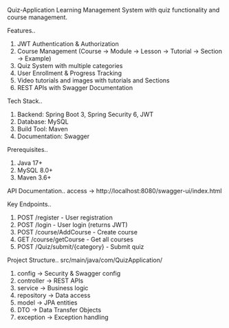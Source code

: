 Quiz-Application
Learning Management System with quiz functionality and course management.

Features..
1. JWT Authentication & Authorization
2. Course Management (Course → Module → Lesson -> Tutorial -> Section -> Example)
3. Quiz System with multiple categories
4. User Enrollment & Progress Tracking
5. Video tutorials and images with tutorials and Sections
6. REST APIs with Swagger Documentation

Tech Stack..
1. Backend: Spring Boot 3, Spring Security 6, JWT
2. Database: MySQL
3. Build Tool: Maven
4. Documentation: Swagger 

Prerequisites..
1. Java 17+
2. MySQL 8.0+
3. Maven 3.6+


API Documentation..
access -> http://localhost:8080/swagger-ui/index.html

Key Endpoints..
1. POST /register - User registration
2. POST /login - User login (returns JWT)
3. POST /course/AddCourse - Create course
4. GET /course/getCourse - Get all courses
5. POST /Quiz/submit/{category} - Submit quiz

Project Structure..
src/main/java/com/QuizApplication/
1. config -> Security & Swagger config
2. controller -> REST APIs
3. service -> Business logic
4. repository -> Data access
5. model -> JPA entities
6. DTO -> Data Transfer Objects
7. exception -> Exception handling


